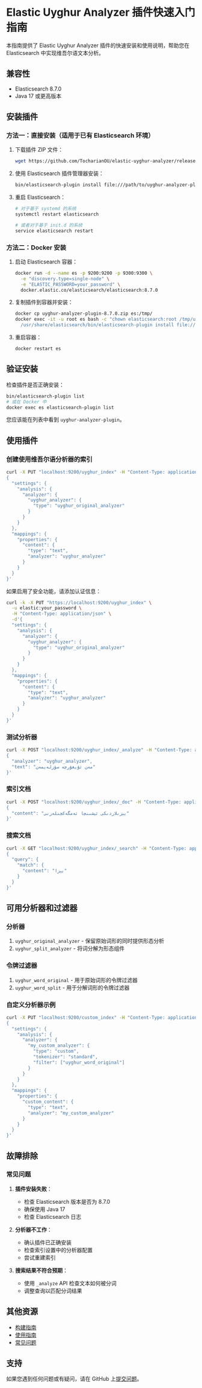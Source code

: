 # Elastic Uyghur Analyzer 插件快速入门指南

本指南提供了 Elastic Uyghur Analyzer 插件的快速安装和使用说明，帮助您在 Elasticsearch 中实现维吾尔语文本分析。

## 兼容性

- Elasticsearch 8.7.0
- Java 17 或更高版本

## 安装插件

### 方法一：直接安装（适用于已有 Elasticsearch 环境）

1. 下载插件 ZIP 文件：
   ```bash
   wget https://github.com/TocharianOU/elastic-uyghur-analyzer/releases/download/v8.7.0/uyghur-analyzer-plugin-8.7.0.zip
   ```

2. 使用 Elasticsearch 插件管理器安装：
   ```bash
   bin/elasticsearch-plugin install file:///path/to/uyghur-analyzer-plugin-8.7.0.zip
   ```

3. 重启 Elasticsearch：
   ```bash
   # 对于基于 systemd 的系统
   systemctl restart elasticsearch
   
   # 或者对于基于 init.d 的系统
   service elasticsearch restart
   ```

### 方法二：Docker 安装

1. 启动 Elasticsearch 容器：
   ```bash
   docker run -d --name es -p 9200:9200 -p 9300:9300 \
     -e "discovery.type=single-node" \
     -e "ELASTIC_PASSWORD=your_password" \
     docker.elastic.co/elasticsearch/elasticsearch:8.7.0
   ```

2. 复制插件到容器并安装：
   ```bash
   docker cp uyghur-analyzer-plugin-8.7.0.zip es:/tmp/
   docker exec -it -u root es bash -c "chown elasticsearch:root /tmp/uyghur-analyzer-plugin-8.7.0.zip && \
     /usr/share/elasticsearch/bin/elasticsearch-plugin install file:///tmp/uyghur-analyzer-plugin-8.7.0.zip"
   ```

3. 重启容器：
   ```bash
   docker restart es
   ```

## 验证安装

检查插件是否正确安装：

```bash
bin/elasticsearch-plugin list
# 或在 Docker 中
docker exec es elasticsearch-plugin list
```

您应该能在列表中看到 `uyghur-analyzer-plugin`。

## 使用插件

### 创建使用维吾尔语分析器的索引

```bash
curl -X PUT "localhost:9200/uyghur_index" -H "Content-Type: application/json" -d'
{
  "settings": {
    "analysis": {
      "analyzer": {
        "uyghur_analyzer": {
          "type": "uyghur_original_analyzer"
        }
      }
    }
  },
  "mappings": {
    "properties": {
      "content": {
        "type": "text",
        "analyzer": "uyghur_analyzer"
      }
    }
  }
}'
```

如果启用了安全功能，请添加认证信息：

```bash
curl -k -X PUT "https://localhost:9200/uyghur_index" \
  -u elastic:your_password \
  -H "Content-Type: application/json" \
  -d'{
  "settings": {
    "analysis": {
      "analyzer": {
        "uyghur_analyzer": {
          "type": "uyghur_original_analyzer"
        }
      }
    }
  },
  "mappings": {
    "properties": {
      "content": {
        "type": "text",
        "analyzer": "uyghur_analyzer"
      }
    }
  }
}'
```

### 测试分析器

```bash
curl -X POST "localhost:9200/uyghur_index/_analyze" -H "Content-Type: application/json" -d'
{
  "analyzer": "uyghur_analyzer",
  "text": "مەن ئۇيغۇرچە سۆزلەيمەن"
}'
```

### 索引文档

```bash
curl -X POST "localhost:9200/uyghur_index/_doc" -H "Content-Type: application/json" -d'
{
  "content": "يېزىلاردىكى ئېشىنچا ئەمگەكچىلەرنى"
}'
```

### 搜索文档

```bash
curl -X GET "localhost:9200/uyghur_index/_search" -H "Content-Type: application/json" -d'
{
  "query": {
    "match": {
      "content": "يېزا"
    }
  }
}'
```

## 可用分析器和过滤器

### 分析器

1. `uyghur_original_analyzer` - 保留原始词形的同时提供形态分析
2. `uyghur_split_analyzer` - 将词分解为形态组件

### 令牌过滤器

1. `uyghur_word_original` - 用于原始词形的令牌过滤器
2. `uyghur_word_split` - 用于分解词形的令牌过滤器

### 自定义分析器示例

```bash
curl -X PUT "localhost:9200/custom_index" -H "Content-Type: application/json" -d'
{
  "settings": {
    "analysis": {
      "analyzer": {
        "my_custom_analyzer": {
          "type": "custom",
          "tokenizer": "standard",
          "filter": ["uyghur_word_original"]
        }
      }
    }
  },
  "mappings": {
    "properties": {
      "custom_content": {
        "type": "text",
        "analyzer": "my_custom_analyzer"
      }
    }
  }
}'
```

## 故障排除

### 常见问题

1. **插件安装失败**：
   - 检查 Elasticsearch 版本是否为 8.7.0
   - 确保使用 Java 17
   - 检查 Elasticsearch 日志

2. **分析器不工作**：
   - 确认插件已正确安装
   - 检查索引设置中的分析器配置
   - 尝试重建索引

3. **搜索结果不符合预期**：
   - 使用 `_analyze` API 检查文本如何被分词
   - 调整查询以匹配分词结果

## 其他资源

- [构建指南](https://github.com/TocharianOU/elastic-uyghur-analyzer/blob/main/docs/build_guide_zh.md)
- [使用指南](https://github.com/TocharianOU/elastic-uyghur-analyzer/blob/main/docs/tutorial_zh.md)
- [常见问题](https://github.com/TocharianOU/elastic-uyghur-analyzer/blob/main/docs/faq_zh.md)

## 支持

如果您遇到任何问题或有疑问，请在 GitHub 上[提交问题](https://github.com/TocharianOU/elastic-uyghur-analyzer/issues)。



